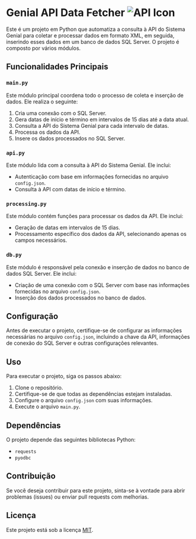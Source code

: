 # Genial API Data Fetcher <img src="https://fonts.google.com/icons?selected=Material%20Symbols%20Outlined%3Aapi%3AFILL%400%3Bwght%40400%3BGRAD%400%3Bopsz%4024" alt="API Icon">

Este é um projeto em Python que automatiza a consulta à API do Sistema Genial para coletar e processar dados em formato XML, em seguida, inserindo esses dados em um banco de dados SQL Server. O projeto é composto por vários módulos.

## Funcionalidades Principais

### `main.py`

Este módulo principal coordena todo o processo de coleta e inserção de dados. Ele realiza o seguinte:

1. Cria uma conexão com o SQL Server.
2. Gera datas de início e término em intervalos de 15 dias até a data atual.
3. Consulta a API do Sistema Genial para cada intervalo de datas.
4. Processa os dados da API.
5. Insere os dados processados no SQL Server.

### `api.py`

Este módulo lida com a consulta à API do Sistema Genial. Ele inclui:

- Autenticação com base em informações fornecidas no arquivo `config.json`.
- Consulta à API com datas de início e término.

### `processing.py`

Este módulo contém funções para processar os dados da API. Ele inclui:

- Geração de datas em intervalos de 15 dias.
- Processamento específico dos dados da API, selecionando apenas os campos necessários.

### `db.py`

Este módulo é responsável pela conexão e inserção de dados no banco de dados SQL Server. Ele inclui:

- Criação de uma conexão com o SQL Server com base nas informações fornecidas no arquivo `config.json`.
- Inserção dos dados processados no banco de dados.

## Configuração

Antes de executar o projeto, certifique-se de configurar as informações necessárias no arquivo `config.json`, incluindo a chave da API, informações de conexão do SQL Server e outras configurações relevantes.

## Uso

Para executar o projeto, siga os passos abaixo:

1. Clone o repositório.
2. Certifique-se de que todas as dependências estejam instaladas.
3. Configure o arquivo `config.json` com suas informações.
4. Execute o arquivo `main.py`.

## Dependências

O projeto depende das seguintes bibliotecas Python:

- `requests`
- `pyodbc`

## Contribuição

Se você deseja contribuir para este projeto, sinta-se à vontade para abrir problemas (issues) ou enviar pull requests com melhorias.

## Licença

Este projeto está sob a licença [MIT](LICENSE).
